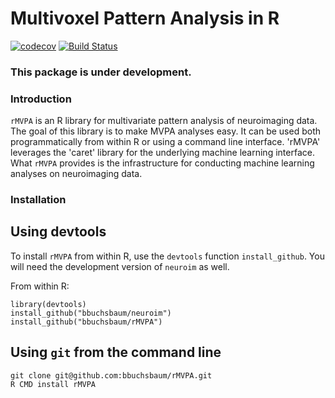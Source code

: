 
Multivoxel Pattern Analysis in R
================================

[![codecov](https://codecov.io/gh/rMVPA/NA/branch/master/graph/badge.svg)](https://codecov.io/github/bbuchsbaum/rMVPA?branch=master) [![Build Status](https://travis-ci.org/rMVPA/NA.svg?branch=master)](https://travis-ci.org/bbuchsbaum/rMVPA)

### This package is under development.

### Introduction

`rMVPA` is an R library for multivariate pattern analysis of neuroimaging data. The goal of this library is to make MVPA analyses easy. It can be used both programmatically from within R or using a command line interface. 'rMVPA' leverages the 'caret' library for the underlying machine learning interface. What `rMVPA` provides is the infrastructure for conducting machine learning analyses on neuroimaging data.

### Installation

Using devtools
--------------

To install `rMVPA` from within R, use the `devtools` function `install_github`. You will need the development version of `neuroim` as well.

From within R:

    library(devtools)
    install_github("bbuchsbaum/neuroim")
    install_github("bbuchsbaum/rMVPA")

Using `git` from the command line
---------------------------------

    git clone git@github.com:bbuchsbaum/rMVPA.git
    R CMD install rMVPA
